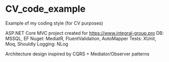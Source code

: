 # CV_code_example
Example of my coding style (for CV purposes)

ASP.NET Core MVC project created for https://www.integral-group.pro
DB: MSSQL, EF
Nuget: MediatR, FluentValidation, AutoMapper
Tests: XUnit, Moq, Shouldly
Logging: NLog

Architecture design inspired by CQRS + Mediator/Observer patterns
